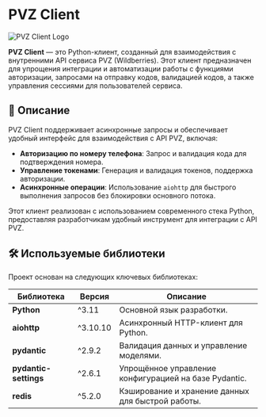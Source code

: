 # PVZ Client

![PVZ Client Logo](https://dummyimage.com/600x200/4c4c4c/ffffff&text=PVZ+Client)

**PVZ Client** — это Python-клиент, созданный для взаимодействия с внутренними API сервиса PVZ (Wildberries). Этот клиент предназначен для упрощения интеграции и автоматизации работы с функциями авторизации, запросами на отправку кодов, валидацией кодов, а также управления сессиями для пользователей сервиса.

## 📖 Описание

PVZ Client поддерживает асинхронные запросы и обеспечивает удобный интерфейс для взаимодействия с API PVZ, включая:
- **Авторизацию по номеру телефона**: Запрос и валидация кода для подтверждения номера.
- **Управление токенами**: Генерация и валидация токенов, поддержка авторизации.
- **Асинхронные операции**: Использование `aiohttp` для быстрого выполнения запросов без блокировки основного потока.

Этот клиент реализован с использованием современного стека Python, предоставляя разработчикам удобный инструмент для интеграции с API PVZ.

## 🛠 Используемые библиотеки

Проект основан на следующих ключевых библиотеках:

| Библиотека            | Версия   | Описание                                             |
|-----------------------|----------|------------------------------------------------------|
| **Python**            | ^3.11    | Основной язык разработки.                            |
| **aiohttp**           | ^3.10.10 | Асинхронный HTTP-клиент для Python.                  |
| **pydantic**          | ^2.9.2   | Валидация данных и управление моделями.              |
| **pydantic-settings** | ^2.6.1   | Упрощённое управление конфигурацией на базе Pydantic.|
| **redis**             | ^5.2.0   | Кэширование и хранение данных для быстрой работы.    |




